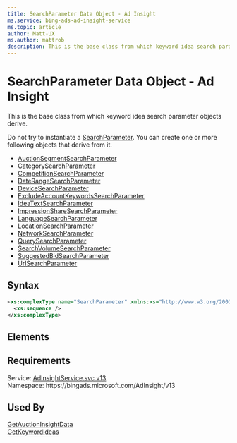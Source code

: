 ```yaml
---
title: SearchParameter Data Object - Ad Insight
ms.service: bing-ads-ad-insight-service
ms.topic: article
author: Matt-UX
ms.author: mattrob
description: This is the base class from which keyword idea search parameter objects derive.
---
```

# SearchParameter Data Object - Ad Insight
This is the base class from which keyword idea search parameter objects derive. 

Do not try to instantiate a [SearchParameter](searchparameter.md). You can create one or more following objects that derive from it.
- [AuctionSegmentSearchParameter](auctionsegmentsearchparameter.md)
- [CategorySearchParameter](categorysearchparameter.md)  
- [CompetitionSearchParameter](competitionsearchparameter.md)  
- [DateRangeSearchParameter](daterangesearchparameter.md)  
- [DeviceSearchParameter](devicesearchparameter.md)  
- [ExcludeAccountKeywordsSearchParameter](excludeaccountkeywordssearchparameter.md)  
- [IdeaTextSearchParameter](ideatextsearchparameter.md)  
- [ImpressionShareSearchParameter](impressionsharesearchparameter.md)  
- [LanguageSearchParameter](languagesearchparameter.md)  
- [LocationSearchParameter](locationsearchparameter.md)  
- [NetworkSearchParameter](networksearchparameter.md)  
- [QuerySearchParameter](querysearchparameter.md)  
- [SearchVolumeSearchParameter](searchvolumesearchparameter.md)  
- [SuggestedBidSearchParameter](suggestedbidsearchparameter.md)  
- [UrlSearchParameter](urlsearchparameter.md)  

## Syntax
```xml
<xs:complexType name="SearchParameter" xmlns:xs="http://www.w3.org/2001/XMLSchema">
  <xs:sequence />
</xs:complexType>
```

## <a name="elements"></a>Elements

## Requirements
Service: [AdInsightService.svc v13](https://adinsight.api.bingads.microsoft.com/Api/Advertiser/AdInsight/v13/AdInsightService.svc)  
Namespace: https\://bingads.microsoft.com/AdInsight/v13  

## Used By
[GetAuctionInsightData](getauctioninsightdata.md)  
[GetKeywordIdeas](getkeywordideas.md)  
